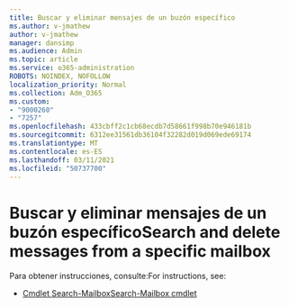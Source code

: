 ```yaml
---
title: Buscar y eliminar mensajes de un buzón específico
ms.author: v-jmathew
author: v-jmathew
manager: dansimp
ms.audience: Admin
ms.topic: article
ms.service: o365-administration
ROBOTS: NOINDEX, NOFOLLOW
localization_priority: Normal
ms.collection: Adm_O365
ms.custom:
- "9000260"
- "7257"
ms.openlocfilehash: 433cbff2c1cb68ecdb7d58661f998b70e946181b
ms.sourcegitcommit: 6312ee31561db36104f32282d019d069ede69174
ms.translationtype: MT
ms.contentlocale: es-ES
ms.lasthandoff: 03/11/2021
ms.locfileid: "50737700"
---
```

# <a name="search-and-delete-messages-from-a-specific-mailbox"></a><span data-ttu-id="54b12-102">Buscar y eliminar mensajes de un buzón específico</span><span class="sxs-lookup"><span data-stu-id="54b12-102">Search and delete messages from a specific mailbox</span></span>

<span data-ttu-id="54b12-103">Para obtener instrucciones, consulte:</span><span class="sxs-lookup"><span data-stu-id="54b12-103">For instructions, see:</span></span>

* [<span data-ttu-id="54b12-104">Cmdlet Search-Mailbox</span><span class="sxs-lookup"><span data-stu-id="54b12-104">Search-Mailbox cmdlet</span></span>](https://docs.microsoft.com/powershell/module/exchange/mailboxes/search-mailbox)
